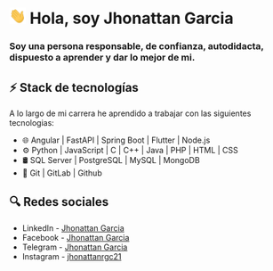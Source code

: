 <!--
**jhonattanrgc21/jhonattanrgc21** is a ✨ _special_ ✨ repository because its `README.md` (this file) appears on your GitHub profile.-->

# <img src = "https://raw.githubusercontent.com/ABSphreak/ABSphreak/master/gifs/Hi.gif" width = "30px"> Hola, soy Jhonattan Garcia

### Soy una persona responsable, de confianza, autodidacta, dispuesto a aprender y dar lo mejor de mi.

## ⚡ Stack de tecnologías

A lo largo de mi carrera he aprendido a trabajar con las siguientes tecnologias:

* 🌐 Angular | FastAPI | Spring Boot | Flutter | Node.js
* ⚙ Python | JavaScript | C | C++ | Java | PHP | HTML | CSS
* 🛢️ SQL Server | PostgreSQL | MySQL | MongoDB
* 💠 Git | GitLab | Github



## 🔍 Redes sociales
- LinkedIn - [Jhonattan Garcia](https://www.linkedin.com/in/jhonattanrgc21/)
- Facebook - [Jhonattan Garcia](https://twitter.com/jhonattanrgc25)
- Telegram - [Jhonattan Garcia](https://t.me/jhonattanrgc21)
- Instagram - [jhonattanrgc21](https://www.instagram.com/jhonattanrgc21/)
